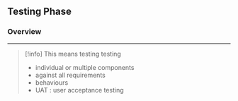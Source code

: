 ## Testing Phase
### Overview 
--- 
>[!info]
>This means testing testing 
>- individual or multiple components 
>- against all requirements 
>- behaviours 
>- UAT : user acceptance testing 

